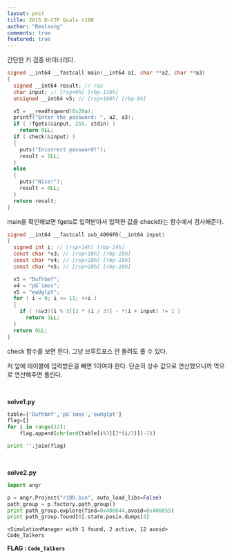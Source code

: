 ```yaml
---
layout: post
title: 2015 D-CTF Quals r100
author: "Realsung"
comments: true
featured: true
---
```


간단한 키 검증 바이너리다.

```c
signed __int64 __fastcall main(__int64 a1, char **a2, char **a3)
{
  signed __int64 result; // rax
  char input; // [rsp+0h] [rbp-110h]
  unsigned __int64 v5; // [rsp+108h] [rbp-8h]

  v5 = __readfsqword(0x28u);
  printf("Enter the password: ", a2, a3);
  if ( !fgets(&input, 255, stdin) )
    return 0LL;
  if ( check(&input) )
  {
    puts("Incorrect password!");
    result = 1LL;
  }
  else
  {
    puts("Nice!");
    result = 0LL;
  }
  return result;
}
```

main을 확인해보면 fgets로 입력받아서 입력한 값을 check라는 함수에서 검사해준다.

```c
signed __int64 __fastcall sub_4006FD(__int64 input)
{
  signed int i; // [rsp+14h] [rbp-24h]
  const char *v3; // [rsp+18h] [rbp-20h]
  const char *v4; // [rsp+20h] [rbp-18h]
  const char *v5; // [rsp+28h] [rbp-10h]

  v3 = "Dufhbmf";
  v4 = "pG`imos";
  v5 = "ewUglpt";
  for ( i = 0; i <= 11; ++i )
  {
    if ( (&v3)[i % 3][2 * (i / 3)] - *(i + input) != 1 )
      return 1LL;
  }
  return 0LL;
}
```

check 함수를 보면  된다. 그냥 브루트포스 안 돌려도 풀 수 있다.

저 앞에 테이블에 입력받은걸 빼면 1이여야 한다. 단순히 상수 값으로 연산했으니까 역으로 연산해주면 풀린다.

<br>

**solve1.py**

```python
table=['Dufhbmf','pG`imos','ewUglpt']
flag=[]
for i in range(12):
	flag.append(chr(ord(table[i%3][2*(i/3)])-1))

print ''.join(flag)
```

<br>

**solve2.py**

```python
import angr

p = angr.Project("r100.bin", auto_load_libs=False)
path_group = p.factory.path_group() 
print path_group.explore(find=0x400844,avoid=0x400855)
print path_group.found[0].state.posix.dumps(3)
```

```
<SimulationManager with 1 found, 2 active, 12 avoid>
Code_Talkers
```

**FLAG : `Code_Talkers`**

